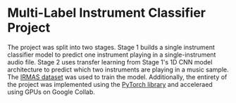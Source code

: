 # Multi-Label Instrument Classifier Project

The project was split into two stages. Stage 1 builds a single instrument classifier model to predict one instrument playing in a single-instrument audio file. Stage 2 uses transfer learning from Stage 1's 1D CNN model architecture to predict which two instruments are playing in a music sample. The [IRMAS dataset](https://www.upf.edu/web/mtg/irmas) was used to train the model. Additionally, the entirety of the project was implemented using the [PyTorch library](https://github.com/pytorch/pytorch) and acceleraed using GPUs on Google Collab.
